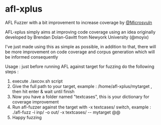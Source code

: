 # afl-xplus
AFL Fuzzer with a bit improvement to increase coverage by [@Microsvuln](https://twitter.com/microsvuln)

AFL-xplus simply aims at improving code coverage using an idea originally developed by Brendan Dolan-Gavitt from Newyork University (@moyix)

I've just made using this as simple as possible, in addition to that, there will be more improvement on code coverage and corpus generation which will be informed consequently

Usage : just before running AFL against target for fuzzing do the following steps :

1) execute ./axcov.sh script
2) Give the full path to your target, example : /home/afl-xplus/mytarget , then hit enter & wait until finish
3) Now you have a folder named "textcases", this is your dictionary for coverage improvement
4) Run afl-fuzzer against the target with -x textcases/ switch, example :
./afl-fuzz -i inp/ -o out/ -x textcases/ -- mytarget @@
5) Happy fuzzing


